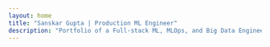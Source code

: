 ```yaml
---
layout: home
title: "Sanskar Gupta | Production ML Engineer"
description: "Portfolio of a Full-stack ML, MLOps, and Big Data Engineer."
---
```


<!--
index.md
Main home page content. 
- Uses the home layout to render a summary, skill set, featured projects, and an intro with a link to about page.
- Minimal Markdown is needed here; most structure comes from the _layouts/home.html.
-->

<!-- 
The actual content for the home page is managed by the 'home' layout. 
This file sets the context and metadata only. Any further Markdown here will appear below the sections defined in home.html.
-->

